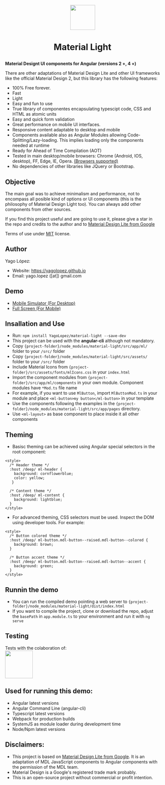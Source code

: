 <p align="center"><img src="src/assets/img/logo.png" style="margin: auto; width: 81px;"></p>

<h1><p align="center">Material Light</p></h1>

**Material Designt UI components for Angular (versions 2 +, 4 +)**

There are other adaptations of Material Design Lite and other UI frameworks like the official Material Design 2, 
but this library has the following features:

- 100% Free forever.
- Fast
- Light
- Easy and fun to use
- True library of componentes encapsulating typescipt code, CSS and HTML as atomic units
- Easy and quick form validation
- Great performance on mobile UI interfaces.
- Responsive content adaptable to desktop and mobile
- Components available also as Angular Modules allowing Code-Splitting/Lazy-loading. This implies loading only the components needed at runtime
- Ready for Ahead of Time Compilation (AOT)
- Tested in main desktop/mobile browsers: Chrome (Android, IOS, desktop), FF, Edge, IE, Opera. <a href="https://angular.io/docs/ts/latest/guide/browser-support.html" target="_blank">(Browsers supported)</a>
- No dependencies of other libraries like JQuery or Bootstrap.

## Objective

The main goal was to achieve minimalism and performance, not to encompass all posible kind of options or UI components (this is the philosophy of
Material Design Light too). You can always add other components from other sources.

If you find this project useful and are going to use it, please give a star in the repo and credits to the author 
and to <a href="http://getmdl.io" target="_blank">Material Design Lite from Google</a>

Terms of use under <a href="LICENSE.txt">MIT</a> license.

## Author

Yago López:

- Website: <a href="https://yagolopez.github.io" target="_blank">https://yagolopez.github.io</a>
- Email: yago.lopez ([at]) gmail.com

## Demo

<!-- - <a href="http://yagolopez.github.io/material-light/iframe/iframe.html" target="_blank">Desktop PC</a> -->
- <a href="http://mobt.me/Xf27" target="_blank">Mobile Simulator (For Desktop)</a>
- <a href="https://yagolopez.github.io/material-light/dist/index.html" target="_blank">Full Screen (For Mobile)</a>

## Insallation and Use

- Run: `npm install YagoLopez/material-light --save-dev`
- This project can be used with the **angular-cli** although not mandatory.
- Copy `{project-folder}/node_modules/material-light/src/app/ml/` folder to your `/src/` folder
- Copy `{project-folder}/node_modules/material-light/src/assets/` folder to your `/src/` folder
- Include Material Icons from `{project-folder}/src/assets/fonts/mlIcons.css` in your `index.html`
- Import the component modules from `{project-folder}/src/app/ml/components` in your own module. Component modules have `*Mod.ts` file name
- For example, if you want to use `MlButton`, import `MlButtonMod.ts` in your module and place `<ml-button>my button</ml-button>` in your template
- Use the components following the examples in the `{project-folder}/node_modules/material-light/src/app/pages` directory.
- Use `<ml-layout>` as base component to place inside it all other components

## Theming

- Basisc theming can be achieved using Angular special selectors in the root component:

```
<style>
  /* Header theme */
  :host /deep/ ml-header {
    background: cornflowerblue;
    color: yellow;
   }
   
  /* Content theme */
  :host /deep/ ml-content {
    background: lightblue;
  }
</style>
```

- For advanced theming, CSS selectors must be used. Inspect the DOM using developer tools. For example:

```
<style>
  /* Button colored theme */
  :host /deep/ ml-button.mdl-button--raised.mdl-button--colored {
    background: brown;
  }
  
  /* Button accent theme */
  :host /deep/ ml-button.mdl-button--raised.mdl-button--accent {
    background: green;
  }
</style>  
```

## Runnin the demo

- You can run the compiled demo pointing a web server to `{project-folder}/node_modules/material-light/dist/index.html`
- If you want to compile the project, clone or download the repo, adjust the `basePath` in `app.module.ts` to your environment and run it with `ng serve`

## Testing

<div>Tests with the colaboration of:</div>
<a href="https://www.browserstack.com/" target="_blank"><img src="browserstack-logo.png" height="90px"></a>

## Used for running this demo:

- Angular latest versions
- Angular Command Line (angular-cli)
- Typescript latest versions
- Webpack for production builds
- SystemJS as module loader during development time
- Node/Npm latest versions

## Disclaimers:

- This project is based on <a href="http://getmdl.io" target="_blank">Material Design Lite from Google</a>. It is an adaptation of MDL JavaScript components to Angular components with the permission of the MDL team.
- Material Design is a Google's registered trade mark probably.
- This is an open-source project without commercial or profit intention.
